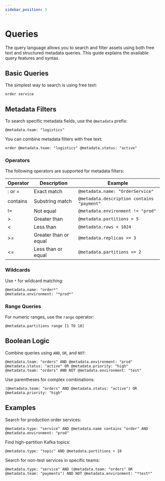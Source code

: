 ```yaml
---
sidebar_position: 3
---
```


# Queries

The query language allows you to search and filter assets using both free text and structured metadata queries. This guide explains the available query features and syntax.

## Basic Queries

The simplest way to search is using free text:

```
order service
```

## Metadata Filters

To search specific metadata fields, use the `@metadata` prefix:

```
@metadata.team: "logistics"
```

You can combine metadata filters with free text:

```
order @metadata.team: "logistics" @metadata.status: "active"
```

### Operators

The following operators are supported for metadata filters:

| Operator | Description           | Example                                    |
| -------- | --------------------- | ------------------------------------------ |
| : or =   | Exact match           | `@metadata.name: "OrderService"`           |
| contains | Substring match       | `@metadata.description contains "payment"` |
| !=       | Not equal             | `@metadata.environment != "prod"`          |
| >        | Greater than          | `@metadata.partitions > 5`                 |
| &lt;     | Less than             | `@metadata.rows < 1024`                    |
| >=       | Greater than or equal | `@metadata.replicas >= 3`                  |
| &lt;=    | Less than or equal    | `@metadata.partitions <= 2`                |

### Wildcards

Use `*` for wildcard matching:

```
@metadata.name: "order*"
@metadata.environment: "*prod*"
```

### Range Queries

For numeric ranges, use the `range` operator:

```
@metadata.partitions range [1 TO 10]
```

## Boolean Logic

Combine queries using `AND`, `OR`, and `NOT`:

```
@metadata.team: "orders" AND @metadata.environment: "prod"
@metadata.status: "active" OR @metadata.priority: "high"
@metadata.team: "orders" AND NOT @metadata.environment: "test"
```

Use parentheses for complex combinations:

```
(@metadata.team: "orders" AND @metadata.status: "active") OR @metadata.priority: "high"
```

## Examples

Search for production order services:

```
@metadata.type: "service" AND @metadata.name contains "order" AND @metadata.environment: "prod"
```

Find high-partition Kafka topics:

```
@metadata.type: "topic" AND @metadata.partitions > 10
```

Search for non-test services in specific teams:

```
@metadata.type: "service" AND (@metadata.team: "orders" OR @metadata.team: "payments") AND NOT @metadata.environment: "*test*"
```
